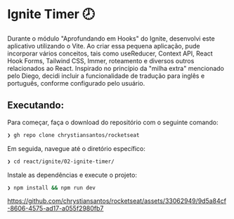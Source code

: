 # Ignite Timer 🕗

Durante o módulo "Aprofundando em Hooks" do Ignite, desenvolvi este aplicativo utilizando o Vite. Ao criar essa pequena aplicação, pude incorporar vários conceitos, tais como useReducer, Context API, React Hook Forms, Tailwind CSS, Immer, roteamento e diversos outros relacionados ao React. Inspirado no princípio da "milha extra" mencionado pelo Diego, decidi incluir a funcionalidade de tradução para inglês e português, conforme configurado pelo usuário.

## Executando:

Para começar, faça o download do repositório com o seguinte comando:

```bash
❯ gh repo clone chrystiansantos/rocketseat
```
Em seguida, navegue até o diretório específico:

```bash
❯ cd react/ignite/02-ignite-timer/
```
Instale as dependências e execute o projeto:

```bash
❯ npm install && npm run dev
```

https://github.com/chrystiansantos/rocketseat/assets/33062949/9d5a84cf-8606-4575-ad17-a055f2980fb7